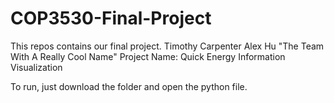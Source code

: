 # COP3530-Final-Project
This repos contains our final project.
Timothy Carpenter
Alex Hu
"The Team With A Really Cool Name"
Project Name: Quick Energy Information Visualization

To run, just download the folder and open the python file.

